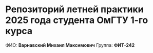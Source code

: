 # Репозиторий летней практики 2025 года студента ОмГТУ 1-го курса
ФИО: **Варнавский Михаил Максимович**
Группа: **ФИТ-242**
